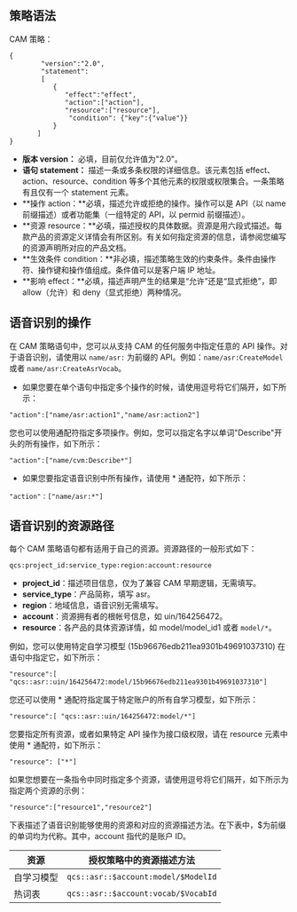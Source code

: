 <span id = "celueyufa"></span>
## 策略语法
CAM 策略：
```
{	 
        "version":"2.0", 
        "statement": 
        [ 
           { 
              "effect":"effect", 
              "action":["action"], 
              "resource":["resource"], 
               "condition": {"key":{"value"}} 
           } 
       ] 
} 
```
- **版本 version：** 必填，目前仅允许值为"2.0"。
- **语句 statement：** 描述一条或多条权限的详细信息。该元素包括 effect、action、resource、condition 等多个其他元素的权限或权限集合。一条策略有且仅有一个 statement 元素。
 - **操作 action：**必填，描述允许或拒绝的操作。操作可以是 API（以 name 前缀描述）或者功能集（一组特定的 API，以 permid 前缀描述）。
 - **资源 resource：**必填，描述授权的具体数据。资源是用六段式描述。每款产品的资源定义详情会有所区别。有关如何指定资源的信息，请参阅您编写的资源声明所对应的产品文档。
 - **生效条件 condition：**非必填，描述策略生效的约束条件。条件由操作符、操作键和操作值组成。条件值可以是客户端 IP 地址。
 - **影响 effect：**必填，描述声明产生的结果是“允许”还是“显式拒绝”，即 allow（允许）和 deny（显式拒绝）两种情况。

<span id = "caozuo"></span>
## 语音识别的操作
在 CAM 策略语句中，您可以从支持 CAM 的任何服务中指定任意的 API 操作。对于语音识别，请使用以 `name/asr:` 为前缀的 API。例如：`name/asr:CreateModel` 或者 `name/asr:CreateAsrVocab`。
- 如果您要在单个语句中指定多个操作的时候，请使用逗号将它们隔开，如下所示：
```
"action":["name/asr:action1","name/asr:action2"]
```
您也可以使用通配符指定多项操作。例如，您可以指定名字以单词"Describe"开头的所有操作，如下所示：
```
"action":["name/cvm:Describe*"]
```
- 如果您要指定语音识别中所有操作，请使用 * 通配符，如下所示：
```
"action"：["name/asr:*"]
```

<span id = "ziyuanlujing"></span>
## 语音识别的资源路径
每个 CAM 策略语句都有适用于自己的资源。资源路径的一般形式如下：
```
qcs:project_id:service_type:region:account:resource
```
- **project_id**：描述项目信息，仅为了兼容 CAM 早期逻辑，无需填写。
- **service_type**：产品简称，填写 asr。
- **region**：地域信息，语音识别无需填写。
- **account**：资源拥有者的根帐号信息，如 uin/164256472。
- **resource**：各产品的具体资源详情，如 model/model_id1 或者 `model/*`。

例如，您可以使用特定自学习模型 (15b96676edb211ea9301b49691037310) 在语句中指定它，如下所示：
```
"resource":[ "qcs::asr::uin/164256472:model/15b96676edb211ea9301b49691037310"]
```
您还可以使用 * 通配符指定属于特定账户的所有自学习模型，如下所示：
```
"resource":[ "qcs::asr::uin/164256472:model/*"]
```
您要指定所有资源，或者如果特定 API 操作为接口级权限，请在 resource 元素中使用 * 通配符，如下所示：
```
"resource": ["*"]
```
如果您想要在一条指令中同时指定多个资源，请使用逗号将它们隔开，如下所示为指定两个资源的示例：
```
"resource":["resource1","resource2"]
```
下表描述了语音识别能够使用的资源和对应的资源描述方法。在下表中，$为前缀的单词均为代称。其中，account 指代的是账户 ID。

| 资源 | 授权策略中的资源描述方法 |
|---------|---------|
| 自学习模型 | `qcs::asr::$account:model/$ModelId` |
| 热词表 | `qcs::asr::$account:vocab/$VocabId` |
